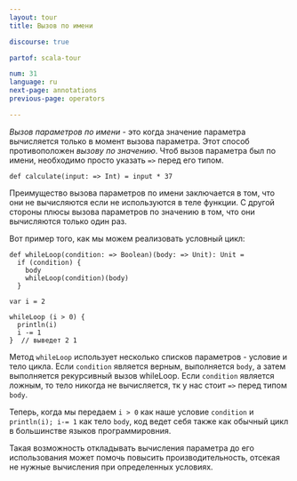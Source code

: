 ```yaml
---
layout: tour
title: Вызов по имени

discourse: true

partof: scala-tour

num: 31
language: ru
next-page: annotations
previous-page: operators

---
```


_Вызов параметров по имени_ - это когда значение параметра вычисляется только в момент вызова параметра. Этот способ противоположен _вызову по значению_. Чтоб вызов параметра был по имени, необходимо просто указать `=>` перед его типом.
```tut
def calculate(input: => Int) = input * 37
```
Преимущество вызова параметров по имени заключается в том, что они не вычисляются если не используются в теле функции. С другой стороны плюсы вызова параметров по значению в том, что они вычисляются только один раз.

Вот пример того, как мы можем реализовать условный цикл:

```tut
def whileLoop(condition: => Boolean)(body: => Unit): Unit =
  if (condition) {
    body
    whileLoop(condition)(body)
  }

var i = 2

whileLoop (i > 0) {
  println(i)
  i -= 1
}  // выведет 2 1
```
Метод `whileLoop` использует несколько списков параметров - условие и тело цикла. Если `condition` является верным, выполняется `body`, а затем выполняется рекурсивный вызов whileLoop. Если `condition` является ложным, то тело никогда не вычисляется, тк у нас стоит `=>` перед типом `body`. 

Теперь, когда мы передаем `i > 0` как наше условие `condition` и `println(i); i-= 1` как тело `body`, код ведет себя также как обычный цикл в большинстве языков программировния.

Такая возможность откладывать вычисления параметра до его использования может помочь повысить производительность, отсекая не нужные вычисления при определенных условиях.  
